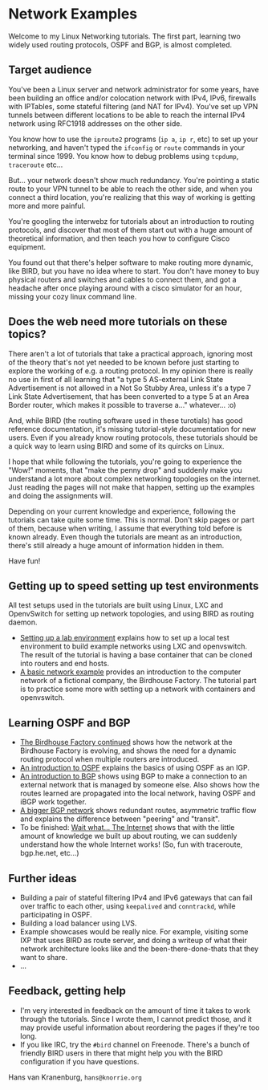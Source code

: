 Network Examples
================

Welcome to my Linux Networking tutorials. The first part, learning two widely used routing protocols, OSPF and BGP, is almost completed.

## Target audience

You've been a Linux server and network administrator for some years, have been building an office and/or colocation network with IPv4, IPv6, firewalls with IPTables, some stateful filtering (and NAT for IPv4). You've set up VPN tunnels between different locations to be able to reach the internal IPv4 network using RFC1918 addresses on the other side.

You know how to use the `iproute2` programs (`ip a`, `ip r`, etc) to set up your networking, and haven't typed the `ifconfig` or `route` commands in your terminal since 1999. You know how to debug problems using `tcpdump`, `traceroute` etc...

But... your network doesn't show much redundancy. You're pointing a static route to your VPN tunnel to be able to reach the other side, and when you connect a third location, you're realizing that this way of working is getting more and more painful.

You're googling the interwebz for tutorials about an introduction to routing protocols, and discover that most of them start out with a huge amount of theoretical information, and then teach you how to configure Cisco equipment.

You found out that there's helper software to make routing more dynamic, like BIRD, but you have no idea where to start. You don't have money to buy physical routers and switches and cables to connect them, and got a headache after once playing around with a cisco simulator for an hour, missing your cozy linux command line.

## Does the web need more tutorials on these topics?

There aren't a lot of tutorials that take a practical approach, ignoring most of the theory that's not yet needed to be known before just starting to explore the working of e.g. a routing protocol. In my opinion there is really no use in first of all learning that "a type 5 AS-external Link State Advertisement is not allowed in a Not So Stubby Area, unless it's a type 7 Link State Advertisement, that has been converted to a type 5 at an Area Border router, which makes it possible to traverse a..." whatever... :o)

And, while BIRD (the routing software used in these turotials) has good reference documentation, it's missing tutorial-style documentation for new users. Even if you already know routing protocols, these tutorials should be a quick way to learn using BIRD and some of its quircks on Linux.

I hope that while following the tutorials, you're going to experience the "Wow!" moments, that "make the penny drop" and suddenly make you understand a lot more about complex networking topologies on the internet. Just reading the pages will not make that happen, setting up the examples and doing the assignments will.

Depending on your current knowledge and experience, following the tutorials can take quite some time. This is normal. Don't skip pages or part of them, because when writing, I assume that everything told before is known already. Even though the tutorials are meant as an introduction, there's still already a huge amount of information hidden in them.

Have fun!

## Getting up to speed setting up test environments

All test setups used in the tutorials are built using Linux, LXC and OpenvSwitch for setting up network topologies, and using BIRD as routing daemon.

 * [Setting up a lab environment](/lxcbird/README.md) explains how to set up a local test environment to build example networks using LXC and openvswitch. The result of the tutorial is having a base container that can be cloned into routers and end hosts.
 * [A basic network example](/birdhouse-intro/README.md) provides an introduction to the computer network of a fictional company, the Birdhouse Factory. The tutorial part is to practice some more with setting up a network with containers and openvswitch.

## Learning OSPF and BGP

 * [The Birdhouse Factory continued](/birdhouse-vlans-vpn/README.md) shows how the network at the Birdhouse Factory is evolving, and shows the need for a dynamic routing protocol when multiple routers are introduced.
 * [An introduction to OSPF](/ospf-intro/README.md) explains the basics of using OSPF as an IGP.
 * [An introduction to BGP](/bgp-intro/README.md) shows using BGP to make a connection to an external network that is managed by someone else. Also shows how the routes learned are propagated into the local network, having OSPF and iBGP work together.
 * [A bigger BGP network](/bgp-contd/README.md) shows redundant routes, asymmetric traffic flow and explains the difference between "peering" and "transit".
 * To be finished: [Wait what... The Internet](/routing-on-the-internet/README.md) shows that with the little amount of knowledge we built up about routing, we can suddenly understand how the whole Internet works! (So, fun with traceroute, bgp.he.net, etc...)

## Further ideas

 * Building a pair of stateful filtering IPv4 and IPv6 gateways that can fail over traffic to each other, using `keepalived` and `conntrackd`, while participating in OSPF.
 * Building a load balancer using LVS.
 * Example showcases would be really nice. For example, visiting some IXP that uses BIRD as route server, and doing a writeup of what their network architecture looks like and the been-there-done-thats that they want to share.
 * ...

## Feedback, getting help

 * I'm very interested in feedback on the amount of time it takes to work through the tutorials. Since I wrote them, I cannot predict those, and it may provide useful information about reordering the pages if they're too long.
 * If you like IRC, try the `#bird` channel on Freenode. There's a bunch of friendly BIRD users in there that might help you with the BIRD configuration if you have questions.

Hans van Kranenburg, `hans@knorrie.org`
